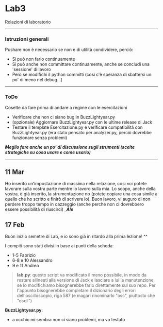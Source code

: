 # Lab3
Relazioni di laboratorio

---
### Istruzioni generali
Pushare non è necessario se non è di utilità condividere, perciò:
* Si può non farlo continuamente
* Si può anche non committare continuamente, anche se concludi una 'sessione' di lavoro
* Però se modifichi il python committi (così c'è speranza di sbattersi un po' di meno nel debug...)

---

### ToDo
Cosette da fare prima di andare a regime con le esercitazioni
* Verificare che non ci siano bug in BuzzLightyear.py
* (opzionale) Aggiornare BuzzLightyear.py con le ultime release di Jack
* Testare il template Esercitazione.py e verificare compatibilità con BuzzLightyear.py (era stato pensato per analyzer.py, perciò dovrebbe funzionare senza problemi)

___Meglio fare anche un po' di discussione sugli strumenti (scelte strategiche su cosa usare e come usarlo)___

---

## 11 Mar
Ho inserito un'impostazione di massima nella relazione, così voi potete lavorare sulla vostra parte mentre io lavoro sulla mia. Lo scopo, anche della vostra, è già inserito, la strumentazione no (potete copiare una cosa simile a quello che ho scritto e finirò di scrivere io). Buon lavoro, vi auguro di non perdere troppo tempo in cazzeggio (anche perché non ci dovrebbero essere possibilità di riuscirci) ____Ale___

## 17 Feb

Buon inizio semetre di Lab, e io sono già in ritardo alla prima lezione! ^^

I compiti sono stati divisi in base ai punti della scheda:

- 1-5 Fabrizio
- 6-8 e 10 Alessandro
- 9 e 11 Andrea

> __lab.py__: questo script va modificato il meno possibile, in modo da restare allineati alla versione di Jack e lasciare a lui la manutenzione, se lo modifichiamo bisognerebbe farlo direttamente sul suo repo.
> Per l'appunto bisognerebbe completare il dizionario degli errori dell'oscilloscopio, riga 587 (e magari rinominarlo "osc", piuttosto che "oscil")

__BuzzLightyear.py__:

- a occhio mi sembra non ci siano problemi, ma va testato
